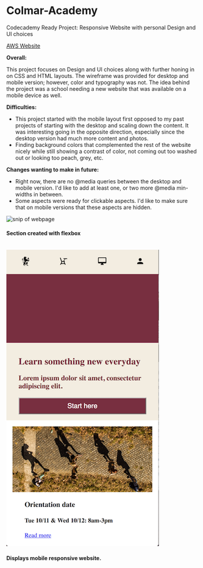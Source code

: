 # Colmar-Academy
Codecademy Ready Project: Responsive Website with personal Design and UI choices

<a href="https://d1pabtkmdydeln.cloudfront.net/">AWS Website</a>

<b>Overall:</b>
<p>This project focuses on Design and UI choices along with further honing in on CSS and HTML layouts. 
The wireframe was provided for desktop and mobile version; however, color and typography was not. The idea behind the project was a school needing a new website that was available on a mobile device as well.</p>


<b>Difficulties:</b>
<ul>
<li> This project started with the mobile layout first opposed to my past projects of starting with the desktop and scaling down the content. It was interesting going in the opposite direction, especially since the desktop version had much more content and photos.</li>
<li> Finding background colors that complemented the rest of the website nicely while still showing a contrast of color, not coming out too washed out or looking too peach, grey, etc.</li>
</ul>


<b>Changes wanting to make in future:</b>
<ul>
<li>Right now, there are no @media queries between the desktop and mobile version. I'd like to add at least one, or two more @media min-widths in between.</li>
<li>Some aspects were ready for clickable aspects. I'd like to make sure that on mobile versions that these aspects are hidden.</li>
</ul>


<img src="resoucres/images/AcademyPhoto1.png" alt="snip of webpage">
<h4>Section created with flexbox</h4>
<br />

<img src="resources/images/AcademyMobilePhoto.png" alt="mobile snip of webpage">
<h4>Displays mobile responsive website.</h4>